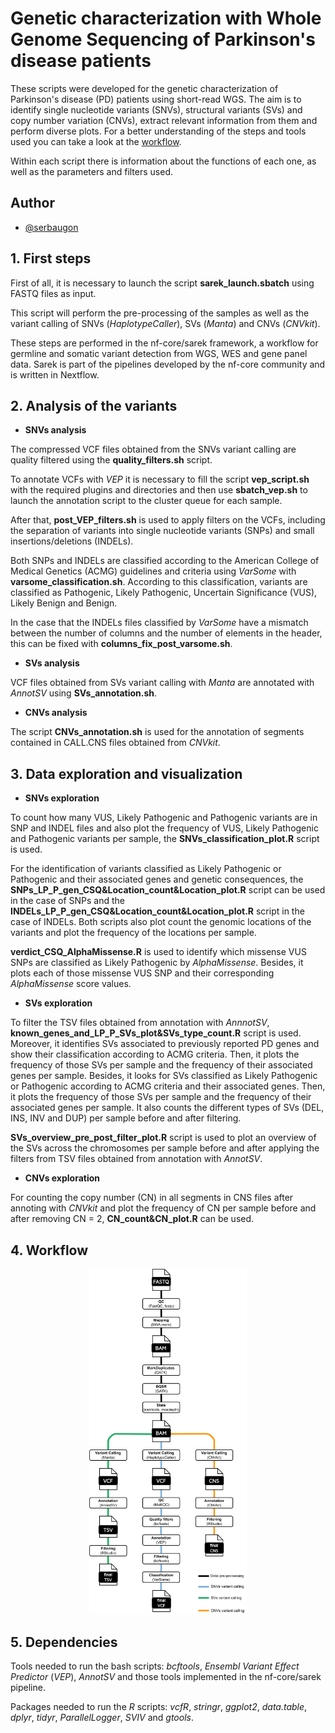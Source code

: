 # Genetic characterization with Whole Genome Sequencing of Parkinson's disease patients

These scripts were developed for the genetic characterization of Parkinson's disease (PD) patients using short-read WGS. The aim is to identify single nucleotide variants (SNVs), structural variants (SVs) and copy number variation (CNVs), extract relevant information from them and perform diverse plots. For a better understanding of the steps and tools used you can take a look at the [workflow](#4-workflow).

Within each script there is information about the functions of each one, as well as the parameters and filters used.



## Author

- [@serbaugon](https://www.github.com/serbaugon)

## 1. First steps

First of all, it is necessary to launch the script **sarek_launch.sbatch** using FASTQ files as input. 

This script will perform the pre-processing of the samples as well as the variant calling of SNVs (*HaplotypeCaller*), SVs (*Manta*) and CNVs (*CNVkit*).

These steps are performed in the nf-core/sarek framework, a workflow for germline and somatic variant detection from WGS, WES and gene panel data. Sarek is part of the pipelines developed by the nf-core community and is written in Nextflow.


## 2. Analysis of the variants
* **SNVs analysis**

The compressed VCF files obtained from the SNVs variant calling are quality filtered using the **quality_filters.sh** script. 

To annotate VCFs with *VEP* it is necessary to fill the script **vep_script.sh** with the required plugins and directories and then use **sbatch_vep.sh** to launch the annotation script to the cluster queue for each sample.

After that, **post_VEP_filters.sh** is used to apply filters on the VCFs, including the separation of variants into single nucleotide variants (SNPs) and small insertions/deletions (INDELs).

Both SNPs and INDELs are classified according to the American College of Medical Genetics (ACMG) guidelines and criteria using *VarSome* with **varsome_classification.sh**. According to this classification, variants are classified as Pathogenic, Likely Pathogenic, Uncertain Significance (VUS), Likely Benign and Benign.

In the case that the INDELs files classified by *VarSome* have a mismatch between the number of columns and the number of elements in the header, this can be fixed with **columns_fix_post_varsome.sh**.

* **SVs analysis**
  
VCF files obtained from SVs variant calling with *Manta* are annotated with *AnnotSV* using **SVs_annotation.sh**.

* **CNVs analysis**
  
The script **CNVs_annotation.sh** is used for the annotation of segments contained in CALL.CNS files obtained from *CNVkit*.

## 3. Data exploration and visualization
* **SNVs exploration**
  
To count how many VUS, Likely Pathogenic and Pathogenic variants are in SNP and INDEL files and also plot the frequency of VUS, Likely Pathogenic and Pathogenic variants per sample, the **SNVs_classification_plot.R** script is used.

For the identification of variants classified as Likely Pathogenic or Pathogenic and their associated genes and genetic consequences, the **SNPs_LP_P_gen_CSQ&Location_count&Location_plot.R** script can be used in the case of SNPs and the **INDELs_LP_P_gen_CSQ&Location_count&Location_plot.R** script in the case of INDELs. Both scripts also plot count the genomic locations of the variants and plot the frequency of the locations per sample.

**verdict_CSQ_AlphaMissense.R** is used to identify which missense VUS SNPs are classified as Likely Pathogenic by *AlphaMissense*. Besides, it plots each of those missense VUS SNP and their corresponding *AlphaMissense* score values.

* **SVs exploration**
  
To filter the TSV files obtained from annotation with *AnnnotSV*, **known_genes_and_LP_P_SVs_plot&SVs_type_count.R** script is used. Moreover, it identifies SVs associated to previously reported PD genes and show their classification according to ACMG criteria. Then, it plots the frequency of those SVs per sample
and the frequency of their associated genes per sample.
Besides, it looks for SVs classified as Likely Pathogenic or Pathogenic according to ACMG criteria and their associated genes. Then, it plots the frequency of those SVs per sample
and the frequency of their associated genes per sample.
It also counts the different types of SVs (DEL, INS, INV and DUP) per sample before and after filtering.

**SVs_overview_pre_post_filter_plot.R** script is used to plot an overview of the SVs across the chromosomes per sample before and after applying the filters from TSV files obtained from annotation with *AnnotSV*.

* **CNVs exploration**
  
For counting the copy number (CN) in all segments in CNS files after annoting with *CNVkit* and plot the frequency of CN per sample before and after removing CN = 2, **CN_count&CN_plot.R** can be used.


## 4. Workflow

<p align="center">
  <img src="workflow.jpg" width="50%">
</p>


## 5. Dependencies
Tools needed to run the bash scripts: *bcftools*, *Ensembl Variant Effect Predictor* (*VEP*), *AnnotSV* and those tools implemented in the nf-core/sarek pipeline.

Packages needed to run the *R* scripts: *vcfR*, *stringr*, *ggplot2*, *data.table*, *dplyr*, *tidyr*, *ParallelLogger*, *SVIV* and *gtools*.










